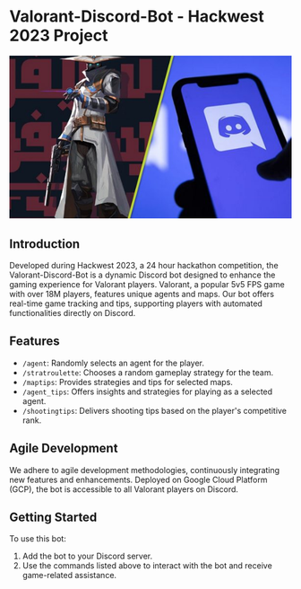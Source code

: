 # Valorant-Discord-Bot - Hackwest 2023 Project
![alt text](https://github.com/Dhruvbam/Valorant-Discord-Bot/blob/main/valo.jpg)


## Introduction
Developed during Hackwest 2023, a 24 hour hackathon competition, the Valorant-Discord-Bot is a dynamic Discord bot designed to enhance the gaming experience for Valorant players. Valorant, a popular 5v5 FPS game with over 18M players, features unique agents and maps. Our bot offers real-time game tracking and tips, supporting players with automated functionalities directly on Discord.

## Features
- `/agent`: Randomly selects an agent for the player.
- `/stratroulette`: Chooses a random gameplay strategy for the team.
- `/maptips`: Provides strategies and tips for selected maps.
- `/agent_tips`: Offers insights and strategies for playing as a selected agent.
- `/shootingtips`: Delivers shooting tips based on the player's competitive rank.

## Agile Development
We adhere to agile development methodologies, continuously integrating new features and enhancements. Deployed on Google Cloud Platform (GCP), the bot is accessible to all Valorant players on Discord.

## Getting Started
To use this bot:
1. Add the bot to your Discord server.
2. Use the commands listed above to interact with the bot and receive game-related assistance.

